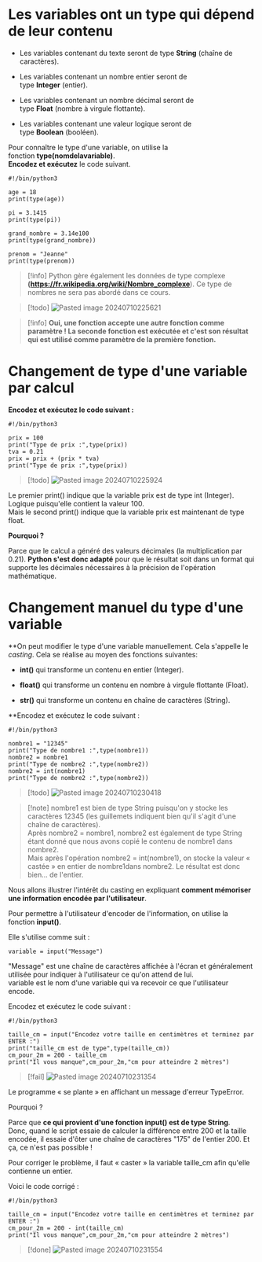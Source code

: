 # Les variables ont un type qui dépend de leur contenu


- Les variables contenant du texte seront de type **String** (chaîne de caractères).

- Les variables contenant un nombre entier seront de type **Integer** (entier).

- Les variables contenant un nombre décimal seront de type **Float** (nombre à virgule flottante).

- Les variables contenant une valeur logique seront de type **Boolean** (booléen).


Pour connaître le type d'une variable, on utilise la fonction **type(nomdelavariable)**.  
**Encodez et exécutez** le code suivant.

```
#!/bin/python3

age = 18
print(type(age))

pi = 3.1415
print(type(pi))

grand_nombre = 3.14e100
print(type(grand_nombre))

prenom = "Jeanne"
print(type(prenom))
```

>[!info] Python gère également les données de type complexe **(https://fr.wikipedia.org/wiki/Nombre_complexe**). Ce type de nombres ne sera pas abordé dans ce cours.  

>[!todo] ![Pasted image 20240710225621](https://github.com/user-attachments/assets/aee33e73-8311-454d-b4c8-0bd6380202b4)


>[!info] **Oui, une fonction accepte une autre fonction comme paramètre ! La seconde fonction est exécutée et c'est son résultat qui est utilisé comme paramètre de la première fonction.**


# Changement de type d'une variable par calcul

**Encodez et exécutez le code suivant :**

```
#!/bin/python3

prix = 100
print("Type de prix :",type(prix))
tva = 0.21
prix = prix + (prix * tva)
print("Type de prix :",type(prix))
```

>[!todo] ![Pasted image 20240710225924](https://github.com/user-attachments/assets/aa95b52f-0a71-4118-853f-b87f939ddfd7)


Le premier print() indique que la variable prix est de type int (Integer). Logique puisqu'elle contient la valeur 100.  
Mais le second print() indique que la variable prix est maintenant de type float.    

**Pourquoi ?**

Parce que le calcul a généré des valeurs décimales (la multiplication par 0.21). **Python s'est donc adapté** pour que le résultat soit dans un format qui supporte les décimales nécessaires à la précision de l'opération mathématique.

# Changement manuel du type d'une variable

**On peut modifier le type d'une variable manuellement. Cela s'appelle le *casting*. 
Cela se réalise au moyen des fonctions suivantes:

- **int()** qui transforme un contenu en entier (Integer).

- **float()** qui transforme un contenu en nombre à virgule flottante (Float).

- **str()** qui transforme un contenu en chaîne de caractères (String).


**Encodez et exécutez le code suivant :

```
#!/bin/python3

nombre1 = "12345"
print("Type de nombre1 :",type(nombre1))
nombre2 = nombre1
print("Type de nombre2 :",type(nombre2))
nombre2 = int(nombre1)
print("Type de nombre2 :",type(nombre2))
```

>[!todo] ![Pasted image 20240710230418](https://github.com/user-attachments/assets/c2bcb7ab-b8c3-403f-9cd6-7dedb0ae5d86)


>[!note] nombre1 est bien de type String puisqu'on y stocke les caractères 12345 (les guillemets indiquent bien qu'il s'agit d'une chaîne de caractères).      
Après nombre2 = nombre1, nombre2 est également de type String étant donné que nous avons copié le contenu de nombre1 dans nombre2.  
Mais après l'opération nombre2 = int(nombre1), on stocke la valeur « castée » en entier de nombre1dans nombre2. Le résultat est donc bien... de l'entier.

Nous allons illustrer l'intérêt du casting en expliquant **comment mémoriser une information encodée par l'utilisateur**.

Pour permettre à l'utilisateur d'encoder de l'information, on utilise la fonction **input()**.

Elle s'utilise comme suit :
```
variable = input("Message")
```

"Message" est une chaîne de caractères affichée à l'écran et généralement utilisée pour indiquer à l'utilisateur ce qu'on attend de lui.  
variable est le nom d'une variable qui va recevoir ce que l'utilisateur encode.

Encodez et exécutez le code suivant :
```
#!/bin/python3

taille_cm = input("Encodez votre taille en centimètres et terminez par ENTER :")
print("taille_cm est de type",type(taille_cm)) 
cm_pour_2m = 200 - taille_cm
print("Il vous manque",cm_pour_2m,"cm pour atteindre 2 mètres")
```

>[!fail] ![Pasted image 20240710231354](https://github.com/user-attachments/assets/8a0b0cf0-e8a2-4d23-8a39-c277e236135d)


Le programme « se plante » en affichant un message d'erreur TypeError.

Pourquoi ?

Parce que **ce qui provient d'une fonction input() est de type String**.  
Donc, quand le script essaie de calculer la différence entre 200 et la taille encodée, il essaie d'ôter une chaîne de caractères "175" de l'entier 200. Et ça, ce n'est pas possible !

Pour corriger le problème, il faut « caster » la variable taille_cm afin qu'elle contienne un entier.

Voici le code corrigé :
```
#!/bin/python3

taille_cm = input("Encodez votre taille en centimètres et terminez par ENTER :")
cm_pour_2m = 200 - int(taille_cm)
print("Il vous manque",cm_pour_2m,"cm pour atteindre 2 mètres")
```

>[!done] ![Pasted image 20240710231554](https://github.com/user-attachments/assets/ea1e72d2-f25b-44b9-ad28-6078fed8fc5a)


